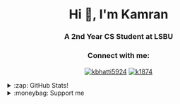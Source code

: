 <h1 align="center">Hi 👋, I'm Kamran</h1>
<h3 align="center">A 2nd Year CS Student at LSBU</h3>

<h3 align="center">Connect with me:</h3>
<p align="center">
<a
 href="https://linkedin.com/in/kbhatti5924" target="blank"><img 
align="center" 
src="https://img.shields.io/badge/LinkedIn-0077B5?style=for-the-badge&logo=linkedin&logoColor=white"
 alt="kbhatti5924" /></a>
<a 
href="https://www.hackerrank.com/k1874" target="blank"><img 
align="center" 
src="https://img.shields.io/badge/-Hackerrank-2EC866?style=for-the-badge&logo=HackerRank&logoColor=white"
 alt="k1874"/></a></p>
<details>
 <summary>:zap: GitHub Stats!</summary>
<!--START_SECTION:waka-->
📊 **This Week I Spent My Time On** 

```text
⌚︎ Time Zone: Europe/London

💬 Programming Languages: 
Dart                     15 hrs 36 mins      ███████████████████████░░   92.04% 
YAML                     34 mins             ░░░░░░░░░░░░░░░░░░░░░░░░░   3.42% 
JavaScript               19 mins             ░░░░░░░░░░░░░░░░░░░░░░░░░   1.87% 
XML                      13 mins             ░░░░░░░░░░░░░░░░░░░░░░░░░   1.36% 
Groovy                   5 mins              ░░░░░░░░░░░░░░░░░░░░░░░░░   0.56%

🔥 Editors: 
VS Code                  16 hrs 57 mins      █████████████████████████   100.0%

🐱‍💻 Projects: 
flash-chat-flutter       5 hrs 11 mins       ███████░░░░░░░░░░░░░░░░░░   30.62% 
flutter_facebook_responsi2 hrs 35 mins       ███░░░░░░░░░░░░░░░░░░░░░░   15.32% 
test_binance             1 hr 44 mins        ██░░░░░░░░░░░░░░░░░░░░░░░   10.31% 
test_yahoo_finance       1 hr 25 mins        ██░░░░░░░░░░░░░░░░░░░░░░░   8.4% 
bitcoin-ticker-flutter   1 hr 21 mins        ██░░░░░░░░░░░░░░░░░░░░░░░   7.97%

💻 Operating System: 
Windows                  16 hrs 57 mins      █████████████████████████   100.0%

```

**I Mostly Code in Java** 

```text
Java                     3 repos             ███████░░░░░░░░░░░░░░░░░░   30.0% 
JavaScript               2 repos             █████░░░░░░░░░░░░░░░░░░░░   20.0% 
Python                   2 repos             █████░░░░░░░░░░░░░░░░░░░░   20.0% 
Jupyter Notebook         1 repo              ██░░░░░░░░░░░░░░░░░░░░░░░   10.0% 
Shell                    1 repo              ██░░░░░░░░░░░░░░░░░░░░░░░   10.0%

```



 Last Updated on 08/08/2021
<!--END_SECTION:waka-->
</details>
<details>
<summary>:moneybag: Support me</summary>

[![ko-fi](https://www.ko-fi.com/img/githubbutton_sm.svg)](https://ko-fi.com/P5P12XM2D)

<noscript><a href="https://liberapay.com/k5924/donate"><img alt="Donate using Liberapay" src="https://liberapay.com/assets/widgets/donate.svg"></a></noscript>

<p><a href="https://www.buymeacoffee.com/k5924">
<img align="left" src="https://cdn.buymeacoffee.com/buttons/v2/default-yellow.png" height="50" width="210" alt="k5924" /></a></p><br><br>
</details>





